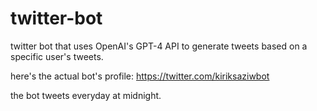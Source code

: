 # twitter-bot
twitter bot that uses OpenAI's GPT-4 API to generate tweets based on a specific user's tweets.

here's the actual bot's profile: https://twitter.com/kiriksaziwbot

the bot tweets everyday at midnight.
